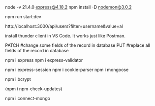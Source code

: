 node -v 21.4.0
express@4.18.2
npm install -D nodemon@3.0.2

npm run start:dev

http://localhost:3000/api/users?filter=username&value=al

install thunder client in VS Code. It works just like Postman.

PATCH #change some fields of the record in database
PUT #replace all fields of the record in database

npm i express
npm i express-validator

npm i express-session
npm i cookie-parser
npm i mongoose

npm i bcrypt

(npm i npm-check-updates)

npm i connect-mongo
